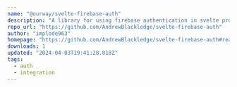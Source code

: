 ```yaml
---
name: "@ourway/svelte-firebase-auth"
description: "A library for using firebase authentication in svelte projects."
repo_url: "https://github.com/AndrewBlackledge/svelte-firebase-auth"
author: "implode963"
homepage: "https://github.com/AndrewBlackledge/svelte-firebase-auth#readme"
downloads: 1
updated: "2024-04-03T19:41:28.818Z"
tags: 
  - auth
  - integration
---
```

